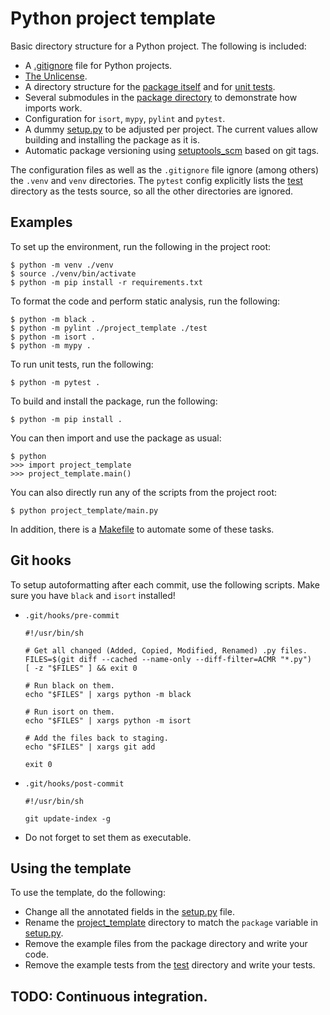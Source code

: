 # Python project template

Basic directory structure for a Python project. The following is included:
* A [.gitignore](.gitignore) file for Python projects.
* [The Unlicense](https://unlicense.org/).
* A directory structure for the [package itself](project_template) and for [unit tests](test).
* Several submodules in the [package directory](project_template) to demonstrate how imports work.
* Configuration for `isort`, `mypy`, `pylint` and `pytest`.
* A dummy [setup.py](setup.py) to be adjusted per project. The current values allow building and installing the package as it is.
* Automatic package versioning using [setuptools_scm](https://github.com/pypa/setuptools_scm) based on git tags.

The configuration files as well as the `.gitignore` file ignore (among others) the `.venv` and `venv` directories. The `pytest` config explicitly lists the [test](test) directory as the tests source, so all the other directories are ignored.


## Examples

To set up the environment, run the following in the project root:
```
$ python -m venv ./venv
$ source ./venv/bin/activate
$ python -m pip install -r requirements.txt
```

To format the code and perform static analysis, run the following:
```
$ python -m black .
$ python -m pylint ./project_template ./test
$ python -m isort .
$ python -m mypy .
```

To run unit tests, run the following:
```
$ python -m pytest .
```

To build and install the package, run the following:
```
$ python -m pip install .
```
You can then import and use the package as usual:
```
$ python
>>> import project_template
>>> project_template.main()
```

You can also directly run any of the scripts from the project root:
```
$ python project_template/main.py
```

In addition, there is a [Makefile](Makefile) to automate some of these tasks.


## Git hooks

To setup autoformatting after each commit, use the following scripts. Make sure you have `black` and `isort` installed!
* `.git/hooks/pre-commit`
    ```
    #!/usr/bin/sh

    # Get all changed (Added, Copied, Modified, Renamed) .py files.
    FILES=$(git diff --cached --name-only --diff-filter=ACMR "*.py")
    [ -z "$FILES" ] && exit 0

    # Run black on them.
    echo "$FILES" | xargs python -m black

    # Run isort on them.
    echo "$FILES" | xargs python -m isort

    # Add the files back to staging.
    echo "$FILES" | xargs git add

    exit 0
    ```
* `.git/hooks/post-commit`
    ```
    #!/usr/bin/sh

    git update-index -g
    ```
* Do not forget to set them as executable.


## Using the template

To use the template, do the following:
* Change all the annotated fields in the [setup.py](setup.py) file.
* Rename the [project_template](project_template) directory to match the `package` variable in [setup.py](setup.py).
* Remove the example files from the package directory and write your code.
* Remove the example tests from the [test](test) directory and write your tests.

## TODO: Continuous integration.
